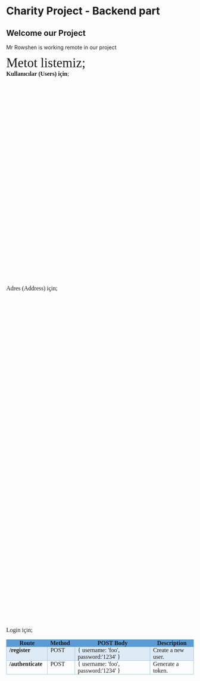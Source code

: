 # Charity Project - Backend part
## Welcome our Project
Mr Rowshen is working remote in our project

<p style='margin:0in;margin-bottom:.0001pt;font-size:16px;font-family:"Times New Roman",serif;'><span style="font-size:35px;">Metot listemiz;</span></p>
<p style='margin:0in;margin-bottom:.0001pt;font-size:16px;font-family:"Times New Roman",serif;'><strong>Kullanıcılar (Users) i&ccedil;in</strong>;</p>
<table style="width: 0.0pt;border-collapse:collapse;border: none;">
    <tbody>
        <tr>
            <td style="width: 14.966%; border-top: 1pt solid rgb(91, 155, 213); border-bottom: 1pt solid rgb(91, 155, 213); border-left: 1pt solid rgb(91, 155, 213); border-image: initial; border-right: none; background: rgb(91, 155, 213); padding: 0in 5.4pt; vertical-align: top;">
                <p style='margin:0in;margin-bottom:.0001pt;font-size:16px;font-family:"Times New Roman",serif;text-align:center;'><strong>Route</strong></p>
            </td>
            <td style="width: 9.6599%; border-top: 1pt solid rgb(91, 155, 213); border-left: none; border-bottom: 1pt solid rgb(91, 155, 213); border-right: none; background: rgb(91, 155, 213); padding: 0in 5.4pt; vertical-align: top;">
                <p style='margin:0in;margin-bottom:.0001pt;font-size:16px;font-family:"Times New Roman",serif;'><strong>Method</strong></p>
            </td>
            <td style="width: 30.7815%; border-top: 1pt solid rgb(91, 155, 213); border-left: none; border-bottom: 1pt solid rgb(91, 155, 213); border-right: none; background: rgb(91, 155, 213); padding: 0in 5.4pt; vertical-align: top;">
                <p style='margin:0in;margin-bottom:.0001pt;font-size:16px;font-family:"Times New Roman",serif;text-align:center;'><strong>POST Body</strong></p>
            </td>
            <td style="width: 40.1914%; border-top: 1pt solid rgb(91, 155, 213); border-right: 1pt solid rgb(91, 155, 213); border-bottom: 1pt solid rgb(91, 155, 213); border-image: initial; border-left: none; background: rgb(91, 155, 213); padding: 0in 5.4pt; vertical-align: top;">
                <p style='margin:0in;margin-bottom:.0001pt;font-size:16px;font-family:"Times New Roman",serif;text-align:center;'><strong>Description</strong></p>
            </td>
        </tr>
        <tr>
            <td style="width: 14.966%; border-right: 1pt solid rgb(156, 194, 229); border-bottom: 1pt solid rgb(156, 194, 229); border-left: 1pt solid rgb(156, 194, 229); border-image: initial; border-top: none; background: rgb(222, 234, 246); padding: 0in 5.4pt; vertical-align: top;">
                <p style='margin:0in;margin-bottom:.0001pt;font-size:16px;font-family:"Times New Roman",serif;'><strong><span style="color:red;">/api/users</span></strong></p>
            </td>
            <td style="width: 9.6599%; border-top: none; border-left: none; border-bottom: 1pt solid rgb(156, 194, 229); border-right: 1pt solid rgb(156, 194, 229); background: rgb(222, 234, 246); padding: 0in 5.4pt; vertical-align: top;">
                <p style='margin:0in;margin-bottom:.0001pt;font-size:16px;font-family:"Times New Roman",serif;'>GET</p>
            </td>
            <td style="width: 30.7815%; border-top: none; border-left: none; border-bottom: 1pt solid rgb(156, 194, 229); border-right: 1pt solid rgb(156, 194, 229); background: rgb(222, 234, 246); padding: 0in 5.4pt; vertical-align: top;">
                <p style='margin:0in;margin-bottom:.0001pt;font-size:16px;font-family:"Times New Roman",serif;'>Empty</p>
            </td>
            <td style="width: 40.1914%; border-top: none; border-left: none; border-bottom: 1pt solid rgb(156, 194, 229); border-right: 1pt solid rgb(156, 194, 229); background: rgb(222, 234, 246); padding: 0in 5.4pt; vertical-align: top;">
                <p style='margin:0in;margin-bottom:.0001pt;font-size:16px;font-family:"Times New Roman",serif;'>List all users.</p>
            </td>
        </tr>
        <tr>
            <td style="width: 14.966%; border-right: 1pt solid rgb(156, 194, 229); border-bottom: 1pt solid rgb(156, 194, 229); border-left: 1pt solid rgb(156, 194, 229); border-image: initial; border-top: none; padding: 0in 5.4pt; vertical-align: top;">
                <p style='margin:0in;margin-bottom:.0001pt;font-size:16px;font-family:"Times New Roman",serif;'><strong><span style="color:  red;">/api/users</span></strong></p>
            </td>
            <td style="width: 9.6599%; border-top: none; border-left: none; border-bottom: 1pt solid rgb(156, 194, 229); border-right: 1pt solid rgb(156, 194, 229); padding: 0in 5.4pt; vertical-align: top;">
                <p style='margin:0in;margin-bottom:.0001pt;font-size:16px;font-family:"Times New Roman",serif;'>POST</p>
            </td>
            <td style="width: 30.7815%; border-top: none; border-left: none; border-bottom: 1pt solid rgb(156, 194, 229); border-right: 1pt solid rgb(156, 194, 229); padding: 0in 5.4pt; vertical-align: top;">
                <p style='margin:0in;margin-bottom:.0001pt;font-size:16px;font-family:"Times New Roman",serif;line-height:13.5pt;background:#FFFFFE;'><span style='font-size:12px;font-family:"Courier New";color:black;'>{</span></p>
                <p style='margin:0in;margin-bottom:.0001pt;font-size:16px;font-family:"Times New Roman",serif;line-height:13.5pt;background:#FFFFFE;'><span style='font-size:12px;font-family:"Courier New";color:#A31515;'>&quot;firstname&quot;</span><span style='font-size:12px;font-family:"Courier New";color:black;'>:</span><span style='font-size:12px;font-family:"Courier New";color:#0451A5;'>&quot;davut&quot;</span><span style='font-size:12px;font-family:"Courier New";color:black;'>,</span><br><span style='font-size:12px;font-family:"Courier New";color:#A31515;'>&quot;lastname&quot;</span><span style='font-size:12px;font-family:"Courier New";color:black;'>:</span><span style='font-size:12px;font-family:"Courier New";color:#0451A5;'>&quot;blk&quot;</span><span style='font-size:12px;font-family:"Courier New";color:black;'>,</span><span style='font-size:12px;font-family:"Courier New";color:#A31515;'>&nbsp;</span><br><span style='font-size:12px;font-family:"Courier New";color:#A31515;'>&quot;email&quot;</span><span style='font-size:12px;font-family:  "Courier New";color:black;'>:</span><span style='font-size:12px;font-family:"Courier New";color:#0451A5;'>&quot;dvut@mail.com&quot;</span><span style='font-size:12px;font-family:"Courier New";color:black;'>,</span><br><span style='font-size:12px;font-family:"Courier New";color:#A31515;'>&quot;username&quot;</span><span style='font-size:12px;font-family:"Courier New";color:black;'>:</span><span style='font-size:12px;font-family:"Courier New";color:#0451A5;'>&quot;dvtblk&quot;</span><span style='font-size:12px;font-family:"Courier New";color:black;'>,</span><br><span style='font-size:12px;font-family:"Courier New";color:#A31515;'>&quot;password&quot;</span><span style='font-size:12px;font-family:"Courier New";color:black;'>:</span><span style='font-size:12px;font-family:"Courier New";color:#0451A5;'>&quot;dvtblk&quot;</span><span style='font-size:12px;font-family:"Courier New";color:black;'>,</span><br><span style='font-size:12px;font-family:"Courier New";color:#A31515;'>&quot;phone&quot;</span><span style='font-size:12px;font-family:"Courier New";color:black;'>:</span><span style='font-size:12px;font-family:"Courier New";color:#0451A5;'>&quot;+123456789&quot;</span></p>
                <p style='margin:0in;margin-bottom:.0001pt;font-size:16px;font-family:"Times New Roman",serif;line-height:13.5pt;background:#FFFFFE;'><span style='font-size:12px;font-family:"Courier New";color:black;'>}</span></p>
                <p style='margin:0in;margin-bottom:.0001pt;font-size:16px;font-family:"Times New Roman",serif;'>&nbsp;</p>
            </td>
            <td style="width: 40.1914%; border-top: none; border-left: none; border-bottom: 1pt solid rgb(156, 194, 229); border-right: 1pt solid rgb(156, 194, 229); padding: 0in 5.4pt; vertical-align: top;">
                <p style='margin:0in;margin-bottom:.0001pt;font-size:16px;font-family:"Times New Roman",serif;'><span style="font-size:11px;">Create a new user.</span></p>
                <p style='margin:0in;margin-bottom:.0001pt;font-size:16px;font-family:"Times New Roman",serif;line-height:13.5pt;background:#FFFFFE;'><span style='font-size:11px;font-family:"Courier New";color:black;'>[ {</span><br><span style='font-size:11px;font-family:"Courier New";color:#A31515;'>&quot;role&quot;</span><span style='font-size:11px;font-family:"Courier New";color:black;'>:&nbsp;</span><span style='font-size:11px;font-family:"Courier New";color:#0451A5;'>&quot;User&quot;</span><span style='font-size:11px;font-family:"Courier New";color:black;'>,</span><br><span style='font-size:11px;font-family:"Courier New";color:#A31515;'>&quot;firstname&quot;</span><span style='font-size:11px;font-family:"Courier New";color:black;'>:&nbsp;</span><span style='font-size:11px;font-family:"Courier New";color:#0451A5;'>&quot;davut&quot;</span><span style='font-size:11px;font-family:"Courier New";color:black;'>,</span><br><span style='font-size:11px;font-family:"Courier New";color:#A31515;'>&quot;lastname&quot;</span><span style='font-size:11px;font-family:"Courier New";color:black;'>:&nbsp;</span><span style='font-size:11px;font-family:"Courier New";color:#0451A5;'>&quot;blk&quot;</span><span style='font-size:11px;font-family:"Courier New";color:black;'>,</span><br><span style='font-size:11px;font-family:"Courier New";color:#A31515;'>&quot;email&quot;</span><span style='font-size:11px;font-family:"Courier New";color:black;'>:&nbsp;</span><span style='font-size:11px;font-family:"Courier New";color:#0451A5;'>&quot;davt@mail.com&quot;</span><span style='font-size:11px;font-family:"Courier New";color:black;'>,</span><br><span style='font-size:11px;font-family:"Courier New";color:#A31515;'>&quot;username&quot;</span><span style='font-size:11px;font-family:"Courier New";color:black;'>:&nbsp;</span><span style='font-size:11px;font-family:"Courier New";color:#0451A5;'>&quot;dvtblk&quot;</span><span style='font-size:11px;font-family:"Courier New";color:black;'>,</span><br><span style='font-size:11px;font-family:"Courier New";color:#A31515;'>&quot;password&quot;</span><span style='font-size:11px;font-family:"Courier New";color:black;'>:&nbsp;</span><span style='font-size:11px;font-family:"Courier New";color:#0451A5;'>&quot;dvtblk&quot;</span><span style='font-size:11px;font-family:"Courier New";color:black;'>,</span><br><span style='font-size:11px;font-family:"Courier New";color:#A31515;'>&quot;company&quot;</span><span style='font-size:11px;font-family:"Courier New";color:black;'>:&nbsp;</span><strong><span style='font-size:11px;font-family:"Courier New";color:#0451A5;'>null</span></strong><span style='font-size:11px;font-family:"Courier New";color:black;'>,</span><br><span style='font-size:11px;font-family:"Courier New";color:#A31515;'>&quot;address&quot;</span><span style='font-size:11px;font-family:"Courier New";color:black;'>:&nbsp;</span><strong><span style='font-size:11px;font-family:"Courier New";color:#0451A5;'>null</span></strong><span style='font-size:11px;font-family:"Courier New";color:black;'>,</span><br><span style='font-size:11px;font-family:"Courier New";color:#A31515;'>&quot;phone&quot;</span><span style='font-size:11px;font-family:"Courier New";color:black;'>:&nbsp;</span><span style='font-size:11px;font-family:"Courier New";color:#098658;'>123456789</span><span style='font-size:11px;font-family:"Courier New";color:black;'>,</span><br><span style='font-size:11px;font-family:"Courier New";color:#A31515;'>&quot;last_login&quot;</span><span style='font-size:11px;font-family:"Courier New";color:black;'>:&nbsp;</span><span style='font-size:11px;font-family:"Courier New";color:#0451A5;'>&quot;2021-03-18T14:52:37.047Z&quot;</span><span style='font-size:11px;font-family:"Courier New";color:black;'>,</span><br><span style='font-size:11px;font-family:"Courier New";color:#A31515;'>&quot;id&quot;</span><span style='font-size:11px;font-family:"Courier New";color:black;'>:</span><br><span style='font-size:11px;font-family:"Courier New";color:#0451A5;'>&quot;</span><span style='font-size: 10px; font-family: "Courier New"; color: rgb(4, 81, 165);'>6053693574905c049a25c9d8</span><span style='font-size:11px;font-family:"Courier New";color:#0451A5;'>&quot;</span><br><span style='font-size:11px;font-family:"Courier New";color:black;'>&nbsp;}]</span></p>
            </td>
        </tr>
        <tr>
            <td style="width: 14.966%; border-right: 1pt solid rgb(156, 194, 229); border-bottom: 1pt solid rgb(156, 194, 229); border-left: 1pt solid rgb(156, 194, 229); border-image: initial; border-top: none; background: rgb(222, 234, 246); padding: 0in 5.4pt; vertical-align: top;">
                <p style='margin:0in;margin-bottom:.0001pt;font-size:16px;font-family:"Times New Roman",serif;'><strong><span style="color:red;">/api/users/:id</span></strong></p>
            </td>
            <td style="width: 9.6599%; border-top: none; border-left: none; border-bottom: 1pt solid rgb(156, 194, 229); border-right: 1pt solid rgb(156, 194, 229); background: rgb(222, 234, 246); padding: 0in 5.4pt; vertical-align: top;">
                <p style='margin:0in;margin-bottom:.0001pt;font-size:16px;font-family:"Times New Roman",serif;'>GET</p>
            </td>
            <td style="width: 30.7815%; border-top: none; border-left: none; border-bottom: 1pt solid rgb(156, 194, 229); border-right: 1pt solid rgb(156, 194, 229); background: rgb(222, 234, 246); padding: 0in 5.4pt; vertical-align: top;">
                <p style='margin:0in;margin-bottom:.0001pt;font-size:16px;font-family:"Times New Roman",serif;'>Empty</p>
            </td>
            <td style="width: 40.1914%; border-top: none; border-left: none; border-bottom: 1pt solid rgb(156, 194, 229); border-right: 1pt solid rgb(156, 194, 229); background: rgb(222, 234, 246); padding: 0in 5.4pt; vertical-align: top;">
                <p style='margin:0in;margin-bottom:.0001pt;font-size:16px;font-family:"Times New Roman",serif;'>Get a user.</p>
            </td>
        </tr>
        <tr>
            <td style="width: 14.966%; border-right: 1pt solid rgb(156, 194, 229); border-bottom: 1pt solid rgb(156, 194, 229); border-left: 1pt solid rgb(156, 194, 229); border-image: initial; border-top: none; padding: 0in 5.4pt; vertical-align: top;">
                <p style='margin:0in;margin-bottom:.0001pt;font-size:16px;font-family:"Times New Roman",serif;'><strong><span style="color:  red;">/api/users/:id</span></strong></p>
            </td>
            <td style="width: 9.6599%; border-top: none; border-left: none; border-bottom: 1pt solid rgb(156, 194, 229); border-right: 1pt solid rgb(156, 194, 229); padding: 0in 5.4pt; vertical-align: top;">
                <p style='margin:0in;margin-bottom:.0001pt;font-size:16px;font-family:"Times New Roman",serif;'>PUT</p>
            </td>
            <td style="width: 30.7815%; border-top: none; border-left: none; border-bottom: 1pt solid rgb(156, 194, 229); border-right: 1pt solid rgb(156, 194, 229); padding: 0in 5.4pt; vertical-align: top;">
                <p style='margin:0in;margin-bottom:.0001pt;font-size:16px;font-family:"Times New Roman",serif;line-height:13.5pt;background:#FFFFFE;'><span style='font-size:12px;font-family:"Courier New";color:black;'>{</span></p>
                <p style='margin:0in;margin-bottom:.0001pt;font-size:16px;font-family:"Times New Roman",serif;line-height:13.5pt;background:#FFFFFE;'><span style='font-size:12px;font-family:"Courier New";color:#A31515;'>&quot;firstname&quot;</span><span style='font-size:12px;font-family:"Courier New";color:black;'>:</span><span style='font-size:12px;font-family:"Courier New";color:#0451A5;'>&quot;john2&quot;</span><span style='font-size:12px;font-family:"Courier New";color:black;'>,</span><br><span style='font-size:12px;font-family:"Courier New";color:#A31515;'>&quot;lastname&quot;</span><span style='font-size:12px;font-family:"Courier New";color:black;'>:</span><span style='font-size:12px;font-family:"Courier New";color:#0451A5;'>&quot;doe2&quot;</span><span style='font-size:12px;font-family:"Courier New";color:black;'>, &nbsp;&nbsp;</span><br><span style='font-size:12px;font-family:"Courier New";color:#A31515;'>&quot;email&quot;</span><span style='font-size:12px;font-family:"Courier New";color:black;'>:</span><span style='font-size:12px;font-family:"Courier New";color:#0451A5;'>&quot;jhn@exple.com&quot;</span><span style='font-size:12px;font-family:"Courier New";color:black;'>,</span><br><span style='font-size:12px;font-family:"Courier New";color:#A31515;'>&quot;username&quot;</span><span style='font-size:12px;font-family:"Courier New";color:black;'>:</span><span style='font-size:12px;font-family:"Courier New";color:#0451A5;'>&quot;johndoe2&quot;</span><span style='font-size:12px;font-family:"Courier New";color:black;'>,</span><br><span style='font-size:12px;font-family:"Courier New";color:#A31515;'>&quot;password&quot;</span><span style='font-size:12px;font-family:"Courier New";color:black;'>:</span><span style='font-size:12px;font-family:"Courier New";color:#0451A5;'>&quot;johndoe2&quot;</span><span style='font-size:12px;font-family:"Courier New";color:black;'>,</span><br><span style='font-size:12px;font-family:"Courier New";color:#A31515;'>&quot;phone&quot;</span><span style='font-size:12px;font-family:"Courier New";color:black;'>:</span><span style='font-size:12px;font-family:"Courier New";color:#0451A5;'>&quot;+12345678922222&quot;</span></p>
                <p style='margin:0in;margin-bottom:.0001pt;font-size:16px;font-family:"Times New Roman",serif;line-height:13.5pt;background:#FFFFFE;'><span style='font-size:12px;font-family:"Courier New";color:black;'>}</span></p>
            </td>
            <td style="width: 40.1914%; border-top: none; border-left: none; border-bottom: 1pt solid rgb(156, 194, 229); border-right: 1pt solid rgb(156, 194, 229); padding: 0in 5.4pt; vertical-align: top;">
                <p style='margin:0in;margin-bottom:.0001pt;font-size:16px;font-family:"Times New Roman",serif;'>Update a user with new info.</p>
            </td>
        </tr>
        <tr>
            <td style="width: 14.966%; border-right: 1pt solid rgb(156, 194, 229); border-bottom: 1pt solid rgb(156, 194, 229); border-left: 1pt solid rgb(156, 194, 229); border-image: initial; border-top: none; background: rgb(222, 234, 246); padding: 0in 5.4pt; vertical-align: top;">
                <p style='margin:0in;margin-bottom:.0001pt;font-size:16px;font-family:"Times New Roman",serif;'><strong><span style="color:red;">/api/users/:id</span></strong></p>
            </td>
            <td style="width: 9.6599%; border-top: none; border-left: none; border-bottom: 1pt solid rgb(156, 194, 229); border-right: 1pt solid rgb(156, 194, 229); background: rgb(222, 234, 246); padding: 0in 5.4pt; vertical-align: top;">
                <p style='margin:0in;margin-bottom:.0001pt;font-size:16px;font-family:"Times New Roman",serif;'>DELETE</p>
            </td>
            <td style="width: 30.7815%; border-top: none; border-left: none; border-bottom: 1pt solid rgb(156, 194, 229); border-right: 1pt solid rgb(156, 194, 229); background: rgb(222, 234, 246); padding: 0in 5.4pt; vertical-align: top;">
                <p style='margin:0in;margin-bottom:.0001pt;font-size:16px;font-family:"Times New Roman",serif;'>Empty</p>
            </td>
            <td style="width: 40.1914%; border-top: none; border-left: none; border-bottom: 1pt solid rgb(156, 194, 229); border-right: 1pt solid rgb(156, 194, 229); background: rgb(222, 234, 246); padding: 0in 5.4pt; vertical-align: top;">
                <p style='margin:0in;margin-bottom:.0001pt;font-size:16px;font-family:"Times New Roman",serif;'>Delete a user.</p>
            </td>
        </tr>
        <tr>
            <td style="width: 14.966%; border-right: 1pt solid rgb(156, 194, 229); border-bottom: 1pt solid rgb(156, 194, 229); border-left: 1pt solid rgb(156, 194, 229); border-image: initial; border-top: none; padding: 0in 5.4pt; vertical-align: top;">
                <p style='margin:0in;margin-bottom:.0001pt;font-size:16px;font-family:"Times New Roman",serif;'><strong><span style="color:  red;">/api/users/</span></strong></p>
            </td>
            <td style="width: 9.6599%; border-top: none; border-left: none; border-bottom: 1pt solid rgb(156, 194, 229); border-right: 1pt solid rgb(156, 194, 229); padding: 0in 5.4pt; vertical-align: top;">
                <p style='margin:0in;margin-bottom:.0001pt;font-size:16px;font-family:"Times New Roman",serif;'><span style="color:red;">DELETE</span></p>
            </td>
            <td style="width: 30.7815%; border-top: none; border-left: none; border-bottom: 1pt solid rgb(156, 194, 229); border-right: 1pt solid rgb(156, 194, 229); padding: 0in 5.4pt; vertical-align: top;">
                <p style='margin:0in;margin-bottom:.0001pt;font-size:16px;font-family:"Times New Roman",serif;'><span style="color:red;">Empty</span></p>
            </td>
            <td style="width: 40.1914%; border-top: none; border-left: none; border-bottom: 1pt solid rgb(156, 194, 229); border-right: 1pt solid rgb(156, 194, 229); padding: 0in 5.4pt; vertical-align: top;">
                <p style='margin:0in;margin-bottom:.0001pt;font-size:16px;font-family:"Times New Roman",serif;'><span style="color:red;">Delete all users.</span></p>
            </td>
        </tr>
    </tbody>
</table>
<p style='margin:0in;margin-bottom:.0001pt;font-size:16px;font-family:"Times New Roman",serif;'>Adres (Address) i&ccedil;in;</p>
<table style="width: 0.0pt;border-collapse:collapse;border: none;">
    <tbody>
        <tr>
            <td style="width: 112.25pt;border-top: 1pt solid rgb(91, 155, 213);border-bottom: 1pt solid rgb(91, 155, 213);border-left: 1pt solid rgb(91, 155, 213);border-image: initial;border-right: none;background: rgb(91, 155, 213);padding: 0in 5.4pt;vertical-align: top;">
                <p style='margin:0in;margin-bottom:.0001pt;font-size:16px;font-family:"Times New Roman",serif;text-align:center;'><strong>Route</strong></p>
            </td>
            <td style="width: 40.5pt;border-top: 1pt solid rgb(91, 155, 213);border-left: none;border-bottom: 1pt solid rgb(91, 155, 213);border-right: none;background: rgb(91, 155, 213);padding: 0in 5.4pt;vertical-align: top;">
                <p style='margin:0in;margin-bottom:.0001pt;font-size:16px;font-family:"Times New Roman",serif;'><strong>Method</strong></p>
            </td>
            <td style="width: 31.5966%; border-top: 1pt solid rgb(91, 155, 213); border-left: none; border-bottom: 1pt solid rgb(91, 155, 213); border-right: none; background: rgb(91, 155, 213); padding: 0in 5.4pt; vertical-align: top;">
                <p style='margin:0in;margin-bottom:.0001pt;font-size:16px;font-family:"Times New Roman",serif;text-align:center;'><strong>POST Body</strong></p>
            </td>
            <td style="width: 38.9916%; border-top: 1pt solid rgb(91, 155, 213); border-right: 1pt solid rgb(91, 155, 213); border-bottom: 1pt solid rgb(91, 155, 213); border-image: initial; border-left: none; background: rgb(91, 155, 213); padding: 0in 5.4pt; vertical-align: top;">
                <p style='margin:0in;margin-bottom:.0001pt;font-size:16px;font-family:"Times New Roman",serif;text-align:center;'><strong>Description</strong></p>
            </td>
        </tr>
        <tr>
            <td style="width: 112.25pt;border-right: 1pt solid rgb(156, 194, 229);border-bottom: 1pt solid rgb(156, 194, 229);border-left: 1pt solid rgb(156, 194, 229);border-image: initial;border-top: none;background: rgb(222, 234, 246);padding: 0in 5.4pt;vertical-align: top;">
                <p style='margin:0in;margin-bottom:.0001pt;font-size:16px;font-family:"Times New Roman",serif;'><strong>/api/address</strong></p>
            </td>
            <td style="width: 40.5pt;border-top: none;border-left: none;border-bottom: 1pt solid rgb(156, 194, 229);border-right: 1pt solid rgb(156, 194, 229);background: rgb(222, 234, 246);padding: 0in 5.4pt;vertical-align: top;">
                <p style='margin:0in;margin-bottom:.0001pt;font-size:16px;font-family:"Times New Roman",serif;'>GET</p>
            </td>
            <td style="width: 31.5966%; border-top: none; border-left: none; border-bottom: 1pt solid rgb(156, 194, 229); border-right: 1pt solid rgb(156, 194, 229); background: rgb(222, 234, 246); padding: 0in 5.4pt; vertical-align: top;">
                <p style='margin:0in;margin-bottom:.0001pt;font-size:16px;font-family:"Times New Roman",serif;'>Empty</p>
            </td>
            <td style="width: 38.9916%; border-top: none; border-left: none; border-bottom: 1pt solid rgb(156, 194, 229); border-right: 1pt solid rgb(156, 194, 229); background: rgb(222, 234, 246); padding: 0in 5.4pt; vertical-align: top;">
                <p style='margin:0in;margin-bottom:.0001pt;font-size:16px;font-family:"Times New Roman",serif;'>List all addresses.</p>
            </td>
        </tr>
        <tr>
            <td style="width: 112.25pt;border-right: 1pt solid rgb(156, 194, 229);border-bottom: 1pt solid rgb(156, 194, 229);border-left: 1pt solid rgb(156, 194, 229);border-image: initial;border-top: none;padding: 0in 5.4pt;height: 8.75pt;vertical-align: top;">
                <p style='margin:0in;margin-bottom:.0001pt;font-size:16px;font-family:"Times New Roman",serif;'><strong>/api/address</strong></p>
            </td>
            <td style="width: 40.5pt;border-top: none;border-left: none;border-bottom: 1pt solid rgb(156, 194, 229);border-right: 1pt solid rgb(156, 194, 229);padding: 0in 5.4pt;height: 8.75pt;vertical-align: top;">
                <p style='margin:0in;margin-bottom:.0001pt;font-size:16px;font-family:"Times New Roman",serif;'>POST</p>
            </td>
            <td style="width: 31.5966%; border-top: none; border-left: none; border-bottom: 1pt solid rgb(156, 194, 229); border-right: 1pt solid rgb(156, 194, 229); padding: 0in 5.4pt; height: 8.75pt; vertical-align: top;">
                <p style='margin:0in;margin-bottom:.0001pt;font-size:16px;font-family:"Times New Roman",serif;line-height:13.5pt;background:#FFFFFE;'><span style='font-size:12px;font-family:"Courier New";color:black;'>{</span><br><span style='font-size:12px;font-family:"Courier New";color:#A31515;'>&quot;address_name&quot;</span><span style='font-size:12px;font-family:"Courier New";color:black;'>:</span><span style='font-size:12px;font-family:"Courier New";color:#0451A5;'>&quot;ev&quot;</span><span style='font-size:12px;font-family:"Courier New";color:black;'>,</span><br><span style='font-size:12px;font-family:"Courier New";color:#A31515;'>&quot;address_title&quot;</span><span style='font-size:12px;font-family:"Courier New";color:black;'>:</span><span style='font-size:12px;font-family:"Courier New";color:#0451A5;'>&quot;Evim&quot;</span><span style='font-size:12px;font-family:"Courier New";color:black;'>,</span><br><span style='font-size:12px;font-family:"Courier New";color:#A31515;'>&quot;country&quot;</span><span style='font-size:12px;font-family:"Courier New";color:black;'>:</span><span style='font-size:12px;font-family:"Courier New";color:#0451A5;'>&quot;Turkey&quot;</span><span style='font-size:12px;font-family:"Courier New";color:black;'>,</span><br><span style='font-size:12px;font-family:"Courier New";color:#A31515;'>&quot;city&quot;</span><span style='font-size:12px;font-family:"Courier New";color:black;'>:</span><span style='font-size:12px;font-family:"Courier New";color:#0451A5;'>&quot;Manisa&quot;</span><span style='font-size:12px;font-family:"Courier New";color:black;'>,</span><br><span style='font-size:12px;font-family:"Courier New";color:#A31515;'>&quot;state&quot;</span><span style='font-size:12px;font-family:"Courier New";color:black;'>:</span><span style='font-size:12px;font-family:"Courier New";color:#0451A5;'>&quot;Turgutlu&quot;</span><span style='font-size:12px;font-family:"Courier New";color:black;'>,</span><br><span style='font-size:12px;font-family:"Courier New";color:#A31515;'>&quot;post_code&quot;</span><span style='font-size:12px;font-family:"Courier New";color:black;'>:</span><span style='font-size:12px;font-family:"Courier New";color:#0451A5;'>&quot;45310&quot;</span><span style='font-size:12px;font-family:"Courier New";color:black;'>,</span><br><span style='font-size:12px;font-family:"Courier New";color:#A31515;'>&quot;id&quot;</span><span style='font-size:12px;font-family:"Courier New";color:black;'>:</span><br><span style='font-size:12px;font-family:"Courier New";color:#0451A5;'>&quot;</span><span style='font-size: 9px; font-family: "Courier New"; color: rgb(4, 81, 165);'>6053704974905c049a25c9de</span><span style='font-size:12px;font-family:"Courier New";color:#0451A5;'>&quot;</span><br><span style='font-size:12px;font-family:"Courier New";color:black;'>}</span></p>
            </td>
            <td style="width: 38.9916%; border-top: none; border-left: none; border-bottom: 1pt solid rgb(156, 194, 229); border-right: 1pt solid rgb(156, 194, 229); padding: 0in 5.4pt; height: 8.75pt; vertical-align: top;">
                <p style='margin:0in;margin-bottom:.0001pt;font-size:16px;font-family:"Times New Roman",serif;line-height:13.5pt;background:#FFFFFE;'><span style="font-size:11px;">Create a new address.</span><span style='font-size:11px;font-family:"Courier New";color:black;'>&nbsp;{</span><br><span style='font-size:11px;font-family:"Courier New";color:#A31515;'>&quot;role&quot;</span><span style='font-size:11px;font-family:"Courier New";color:black;'>:&nbsp;</span><span style='font-size:11px;font-family:"Courier New";color:#0451A5;'>&quot;User&quot;</span><span style='font-size:11px;font-family:"Courier New";color:black;'>,</span><br><span style='font-size:11px;font-family:"Courier New";color:#A31515;'>&quot;firstname&quot;</span><span style='font-size:11px;font-family:"Courier New";color:black;'>:&nbsp;</span><span style='font-size:11px;font-family:"Courier New";color:#0451A5;'>&quot;john3</span><br><span style='font-size:11px;font-family:"Courier New";color:#A31515;'>&quot;lastname&quot;</span><span style='font-size:11px;font-family:"Courier New";color:black;'>:&nbsp;</span><span style='font-size:11px;font-family:"Courier New";color:#0451A5;'>&quot;doe2&quot;</span><span style='font-size:11px;font-family:"Courier New";color:black;'>,</span><br><span style='font-size:11px;font-family:"Courier New";color:#A31515;'>&quot;email&quot;</span><span style='font-size:11px;font-family:"Courier New";color:black;'>:&nbsp;</span><span style='font-size:11px;font-family:"Courier New";color:#0451A5;'>&quot;john@exple2.com&quot;</span><span style='font-size:11px;font-family:"Courier New";color:black;'>,</span><br><span style='font-size:11px;font-family:"Courier New";color:#A31515;'>&quot;username&quot;</span><span style='font-size:11px;font-family:"Courier New";color:black;'>:&nbsp;</span><span style='font-size:11px;font-family:"Courier New";color:#0451A5;'>&quot;johndoe3&quot;</span><span style='font-size:11px;font-family:"Courier New";color:black;'>,</span><br><span style='font-size:11px;font-family:"Courier New";color:#A31515;'>&quot;password&quot;</span><span style='font-size:11px;font-family:"Courier New";color:black;'>:&nbsp;</span><span style='font-size:11px;font-family:"Courier New";color:#0451A5;'>&quot;johndoe2&quot;</span><span style='font-size:11px;font-family:"Courier New";color:black;'>,</span><br><span style='font-size:11px;font-family:"Courier New";color:#A31515;'>&quot;company&quot;</span><span style='font-size:11px;font-family:"Courier New";color:black;'>:&nbsp;</span><strong><span style='font-size:11px;font-family:"Courier New";color:#0451A5;'>null</span></strong><span style='font-size:11px;font-family:"Courier New";color:black;'>,</span><br><strong><span style='font-size:11px;font-family:"Courier New";color:#FFC000;'>&quot;</span></strong><strong><span style='font-size:11px;font-family:"Courier New";color:#C00000;'>address</span></strong><strong><span style='font-size:11px;font-family:"Courier New";color:#FFC000;'>&quot;:</span></strong><br><strong><span style='font-size:11px;font-family:"Courier New";color:#00B050;'>&quot;</span><span style='font-size: 8px; font-family: "Courier New"; color: rgb(0, 176, 80);'>605377f94ab73b05a7343664</span><span style='font-size:11px;font-family:"Courier New";color:#00B050;'>&quot;,</span></strong><br><span style='font-size:11px;font-family:"Courier New";color:#A31515;'>&quot;phone&quot;</span><span style='font-size:11px;font-family:"Courier New";color:black;'>:&nbsp;</span><span style='font-size:11px;font-family:"Courier New";color:#0070C0;'>12345678922222</span><span style='font-size:11px;font-family:"Courier New";color:black;'>,</span><br><span style='font-size:11px;font-family:"Courier New";color:#A31515;'>&quot;last_login&quot;</span><span style='font-size:11px;font-family:"Courier New";color:black;'>:&nbsp;</span><br><span style='font-size: 11px; font-family: "Courier New"; color: rgb(4, 81, 165);'>&quot;</span><span style="font-size: 11px;"><span style='font-family: "Courier New"; color: rgb(4, 81, 165);'>2021-03-18T15:22:49.571Z&quot;</span><span style='font-family: "Courier New"; color: black;'>,</span><br></span><span style='font-size:11px;font-family:"Courier New";color:#A31515;'>&quot;id&quot;</span><span style='font-size:11px;font-family:"Courier New";color:black;'>:&nbsp;</span><br><span style='font-size:11px;font-family:"Courier New";color:#0451A5;'>&quot;</span><span style='font-size: 11px; font-family: "Courier New"; color: rgb(4, 81, 165);'>6053704974905c049a25c9de</span><span style='font-size:11px;font-family:"Courier New";color:#0451A5;'>&quot;</span><br><span style='font-size:11px;font-family:"Courier New";color:black;'>}</span></p>
                <p style='margin:0in;margin-bottom:.0001pt;font-size:16px;font-family:"Times New Roman",serif;line-height:13.5pt;background:#FFFFFE;'><span style='font-size:11px;font-family:"Courier New";color:black;'>&nbsp;</span></p>
                <p style='margin:0in;margin-bottom:.0001pt;font-size:16px;font-family:"Times New Roman",serif;line-height:13.5pt;background:#FFFFFE;'><span style="font-size:7px;">&nbsp;</span></p>
            </td>
        </tr>
        <tr>
            <td style="width: 112.25pt;border-right: 1pt solid rgb(156, 194, 229);border-bottom: 1pt solid rgb(156, 194, 229);border-left: 1pt solid rgb(156, 194, 229);border-image: initial;border-top: none;background: rgb(222, 234, 246);padding: 0in 5.4pt;vertical-align: top;">
                <p style='margin:0in;margin-bottom:.0001pt;font-size:16px;font-family:"Times New Roman",serif;'><strong>/api/ address /:id</strong></p>
            </td>
            <td style="width: 40.5pt;border-top: none;border-left: none;border-bottom: 1pt solid rgb(156, 194, 229);border-right: 1pt solid rgb(156, 194, 229);background: rgb(222, 234, 246);padding: 0in 5.4pt;vertical-align: top;">
                <p style='margin:0in;margin-bottom:.0001pt;font-size:16px;font-family:"Times New Roman",serif;'>GET</p>
            </td>
            <td style="width: 31.5966%; border-top: none; border-left: none; border-bottom: 1pt solid rgb(156, 194, 229); border-right: 1pt solid rgb(156, 194, 229); background: rgb(222, 234, 246); padding: 0in 5.4pt; vertical-align: top;">
                <p style='margin:0in;margin-bottom:.0001pt;font-size:16px;font-family:"Times New Roman",serif;'>Empty</p>
                <p style='margin:0in;margin-bottom:.0001pt;font-size:16px;font-family:"Times New Roman",serif;'>&nbsp;</p>
                <p style='margin:0in;margin-bottom:.0001pt;font-size:16px;font-family:"Times New Roman",serif;'>&nbsp;</p>
                <p style='margin:0in;margin-bottom:.0001pt;font-size:16px;font-family:"Times New Roman",serif;'>&nbsp;</p>
                <p style='margin:0in;margin-bottom:.0001pt;font-size:16px;font-family:"Times New Roman",serif;'>&nbsp;</p>
            </td>
            <td style="width: 38.9916%; border-top: none; border-left: none; border-bottom: 1pt solid rgb(156, 194, 229); border-right: 1pt solid rgb(156, 194, 229); background: rgb(222, 234, 246); padding: 0in 5.4pt; vertical-align: top;">
                <p style='margin:0in;margin-bottom:.0001pt;font-size:16px;font-family:"Times New Roman",serif;'>Get an address.</p>
                <p style='margin:0in;margin-bottom:.0001pt;font-size:16px;font-family:"Times New Roman",serif;line-height:13.5pt;background:#FFFFFE;'><span style='font-size:11px;font-family:"Courier New";color:black;'>{</span></p>
                <p style='margin:0in;margin-bottom:.0001pt;font-size:16px;font-family:"Times New Roman",serif;line-height:13.5pt;background:#FFFFFE;'><span style='font-size:11px;font-family:"Courier New";color:#A31515;'>&quot;address_name&quot;</span><span style='font-size:11px;font-family:"Courier New";color:black;'>:&nbsp;</span><span style='font-size:11px;font-family:"Courier New";color:#0451A5;'>&quot;ev&quot;</span><span style='font-size:11px;font-family:"Courier New";color:black;'>,</span><br><span style='font-size:11px;font-family:"Courier New";color:#A31515;'>&quot;address_title&quot;</span><span style='font-size:11px;font-family:"Courier New";color:black;'>:&nbsp;</span><span style='font-size:11px;font-family:"Courier New";color:#0451A5;'>&quot;Evim&quot;</span><span style='font-size:11px;font-family:"Courier New";color:black;'>,</span><br><span style='font-size:11px;font-family:"Courier New";color:#A31515;'>&quot;country&quot;</span><span style='font-size:11px;font-family:"Courier New";color:black;'>:&nbsp;</span><span style='font-size:11px;font-family:"Courier New";color:#0451A5;'>&quot;Turkey&quot;</span><span style='font-size:11px;font-family:"Courier New";color:black;'>,</span><br><span style='font-size:11px;font-family:"Courier New";color:#A31515;'>&quot;city&quot;</span><span style='font-size:11px;font-family:"Courier New";color:black;'>:&nbsp;</span><span style='font-size:11px;font-family:"Courier New";color:#0451A5;'>&quot;Manisa&quot;</span><span style='font-size:11px;font-family:"Courier New";color:black;'>,</span><br><span style='font-size:11px;font-family:"Courier New";color:#A31515;'>&quot;state&quot;</span><span style='font-size:11px;font-family:"Courier New";color:black;'>:&nbsp;</span><span style='font-size:11px;font-family:"Courier New";color:#0451A5;'>&quot;Turgutlu&quot;</span><span style='font-size:11px;font-family:"Courier New";color:black;'>,</span><br><span style='font-size:11px;font-family:"Courier New";color:#A31515;'>&quot;post_code&quot;</span><span style='font-size:11px;font-family:"Courier New";color:black;'>:&nbsp;</span><span style='font-size:11px;font-family:"Courier New";color:#0451A5;'>&quot;45310&quot;</span><span style='font-size:11px;font-family:"Courier New";color:black;'>,</span><br><span style='font-size:11px;font-family:"Courier New";color:#A31515;'>&quot;address_1&quot;</span><span style='font-size:11px;font-family:"Courier New";color:black;'>:&nbsp;</span><strong><span style='font-size:11px;font-family:"Courier New";color:#0451A5;'>null</span></strong><span style='font-size:11px;font-family:"Courier New";color:black;'>,</span><br><span style='font-size:11px;font-family:"Courier New";color:#A31515;'>&quot;address_2&quot;</span><span style='font-size:11px;font-family:"Courier New";color:black;'>:&nbsp;</span><strong><span style='font-size:11px;font-family:"Courier New";color:#0451A5;'>null</span></strong><span style='font-size:11px;font-family:"Courier New";color:black;'>,</span><br><span style='font-size:11px;font-family:"Courier New";color:#A31515;'>&quot;updated_at&quot;</span><span style='font-size:11px;font-family:"Courier New";color:black;'>:&nbsp;</span><strong><span style='font-size:11px;font-family:"Courier New";color:#0451A5;'>null</span></strong><span style='font-size:11px;font-family:"Courier New";color:black;'>,</span><br><span style='font-size:11px;font-family:"Courier New";color:#A31515;'>&quot;id&quot;</span><span style='font-size:11px;font-family:"Courier New";color:black;'>:&nbsp;</span><span style='font-size:11px;font-family:"Courier New";color:#0451A5;'>&quot;</span><span style='font-size: 9px; font-family: "Courier New"; color: rgb(4, 81, 165);'>605377f94ab73b05a7343664</span><span style='font-size:11px;font-family:"Courier New";color:#0451A5;'>&quot;&nbsp;</span><span style='font-size:11px;font-family:"Courier New";color:black;'>&nbsp; &nbsp;}</span></p>
                <p style='margin:0in;margin-bottom:.0001pt;font-size:16px;font-family:"Times New Roman",serif;'><span style="font-size:7px;">&nbsp;</span></p>
            </td>
        </tr>
        <tr>
            <td style="width: 112.25pt;border-right: 1pt solid rgb(156, 194, 229);border-bottom: 1pt solid rgb(156, 194, 229);border-left: 1pt solid rgb(156, 194, 229);border-image: initial;border-top: none;padding: 0in 5.4pt;height: 11.6pt;vertical-align: top;">
                <p style='margin:0in;margin-bottom:.0001pt;font-size:16px;font-family:"Times New Roman",serif;'><strong>/api/ address /:id</strong></p>
            </td>
            <td style="width: 40.5pt;border-top: none;border-left: none;border-bottom: 1pt solid rgb(156, 194, 229);border-right: 1pt solid rgb(156, 194, 229);padding: 0in 5.4pt;height: 11.6pt;vertical-align: top;">
                <p style='margin:0in;margin-bottom:.0001pt;font-size:16px;font-family:"Times New Roman",serif;'>PUT</p>
            </td>
            <td style="width: 31.5966%; border-top: none; border-left: none; border-bottom: 1pt solid rgb(156, 194, 229); border-right: 1pt solid rgb(156, 194, 229); padding: 0in 5.4pt; height: 11.6pt; vertical-align: top;">
                <p style='margin:0in;margin-bottom:.0001pt;font-size:16px;font-family:"Times New Roman",serif;line-height:13.5pt;background:#FFFFFE;'><span style='font-size:11px;font-family:"Courier New";color:black;'>{&nbsp;</span><span style='font-size:11px;font-family:"Courier New";color:#A31515;'>&quot;address_name&quot;</span><span style='font-size:11px;font-family:"Courier New";color:black;'>:</span><span style='font-size:11px;font-family:"Courier New";color:#0451A5;'>&quot;evv&quot;</span><span style='font-size:11px;font-family:"Courier New";color:black;'>,</span><br><span style='font-size:11px;font-family:"Courier New";color:#A31515;'>&quot;address_title&quot;</span><span style='font-size:11px;font-family:"Courier New";color:black;'>:</span><span style='font-size:11px;font-family:"Courier New";color:#0451A5;'>&quot;Evimmmm&quot;</span><span style='font-size:11px;font-family:"Courier New";color:black;'>,</span><br><span style='font-size:11px;font-family:"Courier New";color:#A31515;'>&quot;country&quot;</span><span style='font-size:11px;font-family:"Courier New";color:black;'>:</span><span style='font-size:11px;font-family:"Courier New";color:#0451A5;'>&quot;Turkmenistan&quot;</span><span style='font-size:11px;font-family:"Courier New";color:black;'>,</span><br><span style='font-size:11px;font-family:"Courier New";color:#A31515;'>&quot;city&quot;</span><span style='font-size:11px;font-family:"Courier New";color:black;'>:</span><span style='font-size:11px;font-family:"Courier New";color:#0451A5;'>&quot;Aşgabat&quot;</span><span style='font-size:11px;font-family:"Courier New";color:black;'>,</span><br><span style='font-size:11px;font-family:"Courier New";color:#A31515;'>&quot;state&quot;</span><span style='font-size:11px;font-family:"Courier New";color:black;'>:</span><span style='font-size:11px;font-family:"Courier New";color:#0451A5;'>&quot;Turkos caicos&quot;</span><span style='font-size:11px;font-family:"Courier New";color:black;'>,</span><br><span style='font-size:11px;font-family:"Courier New";color:#A31515;'>&quot;post_code&quot;</span><span style='font-size:11px;font-family:"Courier New";color:black;'>:</span><span style='font-size:11px;font-family:"Courier New";color:#0451A5;'>&quot;11111145310&quot;</span><span style='font-size:11px;font-family:"Courier New";color:black;'>,</span><br><span style='font-size:11px;font-family:"Courier New";color:#A31515;'>&quot;id&quot;</span><span style='font-size:11px;font-family:"Courier New";color:black;'>:</span><span style='font-size:11px;font-family:"Courier New";color:#0451A5;'>&quot;</span><span style='font-size: 9px; font-family: "Courier New"; color: rgb(4, 81, 165);'>6053704974905c049a25c9de</span><span style='font-size:11px;font-family:"Courier New";color:#0451A5;'>&quot;</span><span style='font-size:7px;font-family:"Courier New";color:black;'>}</span></p>
                <p style='margin:0in;margin-bottom:.0001pt;font-size:16px;font-family:"Times New Roman",serif;'>&nbsp;</p>
            </td>
            <td style="width: 38.9916%; border-top: none; border-left: none; border-bottom: 1pt solid rgb(156, 194, 229); border-right: 1pt solid rgb(156, 194, 229); padding: 0in 5.4pt; height: 11.6pt; vertical-align: top;">
                <p style='margin:0in;margin-bottom:.0001pt;font-size:16px;font-family:"Times New Roman",serif;'><span style="font-size: 14px;">Update an address with new info.</span></p>
            </td>
        </tr>
        <tr>
            <td style="width: 112.25pt;border-right: 1pt solid rgb(156, 194, 229);border-bottom: 1pt solid rgb(156, 194, 229);border-left: 1pt solid rgb(156, 194, 229);border-image: initial;border-top: none;background: rgb(222, 234, 246);padding: 0in 5.4pt;vertical-align: top;">
                <p style='margin:0in;margin-bottom:.0001pt;font-size:16px;font-family:"Times New Roman",serif;'><strong>/api/ address /:id</strong></p>
            </td>
            <td style="width: 40.5pt;border-top: none;border-left: none;border-bottom: 1pt solid rgb(156, 194, 229);border-right: 1pt solid rgb(156, 194, 229);background: rgb(222, 234, 246);padding: 0in 5.4pt;vertical-align: top;">
                <p style='margin:0in;margin-bottom:.0001pt;font-size:16px;font-family:"Times New Roman",serif;'>DELETE</p>
            </td>
            <td style="width: 31.5966%; border-top: none; border-left: none; border-bottom: 1pt solid rgb(156, 194, 229); border-right: 1pt solid rgb(156, 194, 229); background: rgb(222, 234, 246); padding: 0in 5.4pt; vertical-align: top;">
                <p style='margin:0in;margin-bottom:.0001pt;font-size:16px;font-family:"Times New Roman",serif;'>Empty</p>
            </td>
            <td style="width: 38.9916%; border-top: none; border-left: none; border-bottom: 1pt solid rgb(156, 194, 229); border-right: 1pt solid rgb(156, 194, 229); background: rgb(222, 234, 246); padding: 0in 5.4pt; vertical-align: top;">
                <p style='margin:0in;margin-bottom:.0001pt;font-size:16px;font-family:"Times New Roman",serif;'>Delete an address.</p>
            </td>
        </tr>
        <tr>
            <td style="width: 112.25pt;border-right: 1pt solid rgb(156, 194, 229);border-bottom: 1pt solid rgb(156, 194, 229);border-left: 1pt solid rgb(156, 194, 229);border-image: initial;border-top: none;padding: 0in 5.4pt;vertical-align: top;">
                <p style='margin:0in;margin-bottom:.0001pt;font-size:16px;font-family:"Times New Roman",serif;'><strong>/api/ address /:id</strong></p>
                <p style='margin:0in;margin-bottom:.0001pt;font-size:16px;font-family:"Times New Roman",serif;'><strong>/</strong></p>
            </td>
            <td style="width: 40.5pt;border-top: none;border-left: none;border-bottom: 1pt solid rgb(156, 194, 229);border-right: 1pt solid rgb(156, 194, 229);padding: 0in 5.4pt;vertical-align: top;">
                <p style='margin:0in;margin-bottom:.0001pt;font-size:16px;font-family:"Times New Roman",serif;'>GET</p>
            </td>
            <td style="width: 31.5966%; border-top: none; border-left: none; border-bottom: 1pt solid rgb(156, 194, 229); border-right: 1pt solid rgb(156, 194, 229); padding: 0in 5.4pt; vertical-align: top;">
                <p style='margin:0in;margin-bottom:.0001pt;font-size:16px;font-family:"Times New Roman",serif;'>Empty</p>
            </td>
            <td style="width: 38.9916%; border-top: none; border-left: none; border-bottom: 1pt solid rgb(156, 194, 229); border-right: 1pt solid rgb(156, 194, 229); padding: 0in 5.4pt; vertical-align: top;">
                <p style='margin:0in;margin-bottom:.0001pt;font-size:16px;font-family:"Times New Roman",serif;'>The director&apos;s top 10 films.</p>
            </td>
        </tr>
    </tbody>
</table>
<p style='margin:0in;margin-bottom:.0001pt;font-size:16px;font-family:"Times New Roman",serif;'>&nbsp;</p>
<p style='margin:0in;margin-bottom:.0001pt;font-size:16px;font-family:"Times New Roman",serif;'>Login i&ccedil;in;</p>
<table style="border-collapse:collapse;border:none;">
    <tbody>
        <tr>
            <td style="width: 77.75pt;border-top: 1pt solid rgb(91, 155, 213);border-bottom: 1pt solid rgb(91, 155, 213);border-left: 1pt solid rgb(91, 155, 213);border-image: initial;border-right: none;background: rgb(91, 155, 213);padding: 0in 5.4pt;vertical-align: top;">
                <p style='margin:0in;margin-bottom:.0001pt;font-size:16px;font-family:"Times New Roman",serif;text-align:center;'><strong>Route</strong></p>
            </td>
            <td style="width: 49.6pt;border-top: 1pt solid rgb(91, 155, 213);border-left: none;border-bottom: 1pt solid rgb(91, 155, 213);border-right: none;background: rgb(91, 155, 213);padding: 0in 5.4pt;vertical-align: top;">
                <p style='margin:0in;margin-bottom:.0001pt;font-size:16px;font-family:"Times New Roman",serif;'><strong>Method</strong></p>
            </td>
            <td style="width: 3.15in;border-top: 1pt solid rgb(91, 155, 213);border-left: none;border-bottom: 1pt solid rgb(91, 155, 213);border-right: none;background: rgb(91, 155, 213);padding: 0in 5.4pt;vertical-align: top;">
                <p style='margin:0in;margin-bottom:.0001pt;font-size:16px;font-family:"Times New Roman",serif;text-align:center;'><strong>POST Body</strong></p>
            </td>
            <td style="width: 98.95pt;border-top: 1pt solid rgb(91, 155, 213);border-right: 1pt solid rgb(91, 155, 213);border-bottom: 1pt solid rgb(91, 155, 213);border-image: initial;border-left: none;background: rgb(91, 155, 213);padding: 0in 5.4pt;vertical-align: top;">
                <p style='margin:0in;margin-bottom:.0001pt;font-size:16px;font-family:"Times New Roman",serif;text-align:center;'><strong>Description</strong></p>
            </td>
        </tr>
        <tr>
            <td style="width: 77.75pt;border-right: 1pt solid rgb(156, 194, 229);border-bottom: 1pt solid rgb(156, 194, 229);border-left: 1pt solid rgb(156, 194, 229);border-image: initial;border-top: none;background: rgb(222, 234, 246);padding: 0in 5.4pt;vertical-align: top;">
                <p style='margin:0in;margin-bottom:.0001pt;font-size:16px;font-family:"Times New Roman",serif;'><strong>/register</strong></p>
            </td>
            <td style="width: 49.6pt;border-top: none;border-left: none;border-bottom: 1pt solid rgb(156, 194, 229);border-right: 1pt solid rgb(156, 194, 229);background: rgb(222, 234, 246);padding: 0in 5.4pt;vertical-align: top;">
                <p style='margin:0in;margin-bottom:.0001pt;font-size:16px;font-family:"Times New Roman",serif;'>POST</p>
            </td>
            <td style="width: 3.15in;border-top: none;border-left: none;border-bottom: 1pt solid rgb(156, 194, 229);border-right: 1pt solid rgb(156, 194, 229);background: rgb(222, 234, 246);padding: 0in 5.4pt;vertical-align: top;">
                <p style='margin:0in;margin-bottom:.0001pt;font-size:16px;font-family:"Times New Roman",serif;'>{ username: &apos;foo&apos;, password:&apos;1234&apos; }</p>
            </td>
            <td style="width: 98.95pt;border-top: none;border-left: none;border-bottom: 1pt solid rgb(156, 194, 229);border-right: 1pt solid rgb(156, 194, 229);background: rgb(222, 234, 246);padding: 0in 5.4pt;vertical-align: top;">
                <p style='margin:0in;margin-bottom:.0001pt;font-size:16px;font-family:"Times New Roman",serif;'>Create a new user.</p>
            </td>
        </tr>
        <tr>
            <td style="width: 77.75pt;border-right: 1pt solid rgb(156, 194, 229);border-bottom: 1pt solid rgb(156, 194, 229);border-left: 1pt solid rgb(156, 194, 229);border-image: initial;border-top: none;padding: 0in 5.4pt;vertical-align: top;">
                <p style='margin:0in;margin-bottom:.0001pt;font-size:16px;font-family:"Times New Roman",serif;'><strong>/authenticate</strong></p>
            </td>
            <td style="width: 49.6pt;border-top: none;border-left: none;border-bottom: 1pt solid rgb(156, 194, 229);border-right: 1pt solid rgb(156, 194, 229);padding: 0in 5.4pt;vertical-align: top;">
                <p style='margin:0in;margin-bottom:.0001pt;font-size:16px;font-family:"Times New Roman",serif;'>POST</p>
            </td>
            <td style="width: 3.15in;border-top: none;border-left: none;border-bottom: 1pt solid rgb(156, 194, 229);border-right: 1pt solid rgb(156, 194, 229);padding: 0in 5.4pt;vertical-align: top;">
                <p style='margin:0in;margin-bottom:.0001pt;font-size:16px;font-family:"Times New Roman",serif;'>{ username: &apos;foo&apos;, password:&apos;1234&apos; }</p>
            </td>
            <td style="width: 98.95pt;border-top: none;border-left: none;border-bottom: 1pt solid rgb(156, 194, 229);border-right: 1pt solid rgb(156, 194, 229);padding: 0in 5.4pt;vertical-align: top;">
                <p style='margin:0in;margin-bottom:.0001pt;font-size:16px;font-family:"Times New Roman",serif;'>Generate a token.</p>
            </td>
        </tr>
    </tbody>
</table>
<p style='margin:0in;margin-bottom:.0001pt;font-size:16px;font-family:"Times New Roman",serif;'>&nbsp;</p>